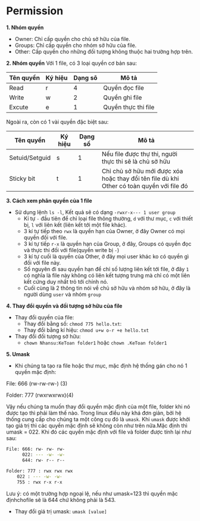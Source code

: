 # Permission

**1. Nhóm quyền**
- Owner: Chỉ cấp quyền cho chủ sở hữu của file.
- Groups: Chỉ cấp quyền cho nhóm sở hữu của file.
- Other: Cấp quyền cho những đối tượng không thuộc hai trường hợp trên.

**2. Nhóm quyền**
Với 1 file, có 3 loại quyền cơ bản sau:

|Tên quyền|Ký hiệu|Dạng sô|Mô tả|
|---------|-------|-------|-----|
|Read|r|4|Quyền đọc file|
|Write|w|2|Quyền ghi file|
|Excute|e|1|Quyền thực thi file|

Ngoài ra, còn có 1 vài quyền đặc biệt sau:

|Tên quyền|Ký hiệu|Dạng số|Mô tả|
|---------|-------|-------|-----|
|Setuid/Setguid|s|1|Nếu file được thự thi, người thực thi sẽ là chủ sở hữu|
|Sticky bit|t|1|Chỉ chủ sở hữu mới được xóa hoặc thay đổi tên file dù khi Other có toàn quyền với file đó|

**3. Cách xem phân quyền của 1 file**
- Sử dụng lệnh `ls -l`, Kết quả sẽ có dạng `-rwxr-x--- 1 user group`
	- Kí tự `-` đầu tiên để chỉ loại file thông thường, `d` với thư mục, `c` với thiết bị, `l` với liên kết (liên kết tới một file khác).
	- 3 kí tự tiếp theo `rwx` là quyền hạn của Owner, ở đây Owner có mọi quyền đối với file.
	- 3 kí tự tiếp `r-x` là quyền hạn của Group, ở đây, Groups có quyền đọc và thực thi đối với file(quyền write bị `-`)
	- 3 kí tự cuối là quyền của Other, ở đây mọi user khác ko có quyền gì đối với file này.
	- Số nguyên đi sau quyền hạn để chỉ số lượng liên kết tới file, ở đây `1` có nghĩa là file này không có liên kết tượng trưng mà chỉ có một liên kết cứng duy nhất trỏ tới chính nó.
	- Cuối cùng là 2 thông tin nói về chủ sở hữu và nhóm sở hữu, ở đây là người dùng `user` và nhóm `group`

**4. Thay đổi quyền và đối tượng sở hữu của file**
- Thay đổi quyền của file:
	- Thay đổi bằng số: `chmod 775 hello.txt`: 
	- Thay đổi bằng kí hiệu: `chmod u+w o-r +e hello.txt`
- Thay đổi đối tượng sở hữu:
	- `chown Nhansu:KeToan folder1` 	 hoặc 	`chown .KeToan folder1`

**5. Umask**
- Khi chúng ta tạo ra file hoặc thư mục, mặc định hệ thống gán cho nó 1 quyền mặc định:

File: 666 (rw-rw-rw-) (3)

Folder: 777 (rwxrwxrwx)(4)

Vậy nếu chúng ta muốn thay đổi quyền mặc định của một file, folder khi nó được tạo thì phải làm thế nào. Trong linux điều này khá đơn giản, bởi hệ thống cung cấp cho chúng ta một công cụ đó là `umask`. Khi `umask` được khởi tạo giá trị thì các quyền mặc định sẽ không còn như trên nữa.Mặc định thì umask = 022. Khi đó các quyền mặc định với file và folder được tính lại như sau:

``` sh
File: 666: rw- rw- rw-
      022: --- -w- -w-
      644: rw- r-- r--
	  
Folder: 777 : rwx rwx rwx
	022 : --- -w- -w-
	755 : rwx r-x r-x
```

Lưu ý: có một trường hợp ngoại lệ, nếu như umask=123 thì quyền mặc địnhchofile sẽ là 644 chứ không phải là 543.
- Thay đổi giá trị umask: `umask [value]`


